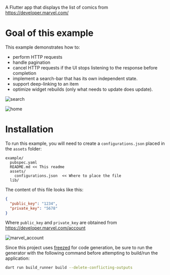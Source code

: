 A Flutter app that displays the list of comics from https://developer.marvel.com/

# Goal of this example

This example demonstrates how to:

- perform HTTP requests
- handle pagination
- cancel HTTP requests if the UI stops listening to the response before completion
- implement a search-bar that has its own independent state.
- support deep-linking to an item
- optimize widget rebuilds (only what needs to update does update).

![search](https://github.com/rrousselGit/riverpod/blob/master/examples/marvel/resources/search.png)

![home](https://github.com/rrousselGit/riverpod/blob/master/examples/marvel/resources/home.png)


# Installation

To run this example, you will need to create a `configurations.json` placed in the `assets` folder:

```
example/
  pubspec.yaml
  README.md << This readme
  assets/
    configurations.json  << Where to place the file
  lib/
```

The content of this file looks like this:

```json
{
  "public_key": "1234",
  "private_key": "5678"
}
```

Where `public_key` and `private_key` are obtained from https://developer.marvel.com/account

![marvel_account](https://github.com/rrousselGit/riverpod/blob/master/examples/marvel/resources/marvel_portal.png)

Since this project uses [freezed](https://pub.dev/packages/freezed) for code generation, be sure to run the generator with the following command before attempting to build/run the application:

```sh
dart run build_runner build --delete-conflicting-outputs
```

[riverpod]: https://github.com/rrousselGit/riverpod
